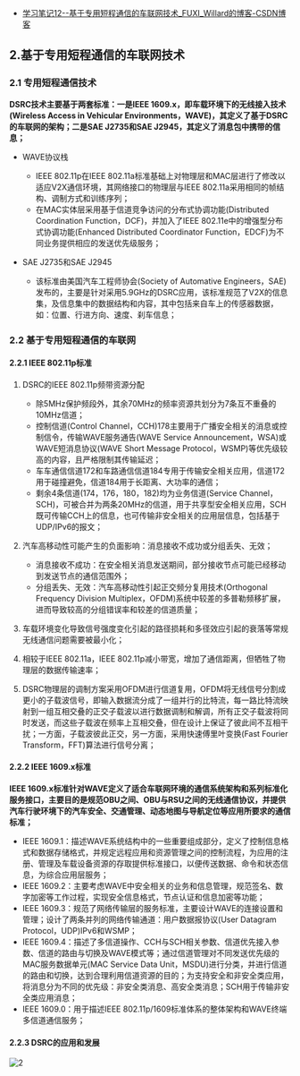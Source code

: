 - [学习笔记12--基于专用短程通信的车联网技术_FUXI_Willard的博客-CSDN博客](https://fuxi-willard.blog.csdn.net/article/details/125708869)

## 2.基于专用短程通信的车联网技术

### 2.1 专用短程通信技术

**DSRC技术主要基于两套标准：一是IEEE 1609.x，即车载环境下的无线接入技术(Wireless Access in Vehicular Environments，WAVE)，其定义了基于DSRC的车联网的架构；二是SAE J2735和SAE J2945，其定义了消息包中携带的信息；**

- WAVE协议栈

  

  - IEEE 802.11p在IEEE 802.11a标准基础上对物理层和MAC层进行了修改以适应V2X通信环境，其网络接口的物理层与IEEE 802.11a采用相同的帧结构、调制方式和训练序列；
  - 在MAC实体层采用基于信道竞争访问的分布式协调功能(Distributed Coordination Function，DCF)，并加入了IEEE 802.11e中的增强型分布式协调功能(Enhanced Distributed Coordinator Function，EDCF)为不同业务提供相应的发送优先级服务；

- SAE J2735和SAE J2945

  - 该标准由美国汽车工程师协会(Society of Automative Engineers，SAE)发布的，主要是针对采用5.9GHz的DSRC应用，该标准规范了V2X的信息集，及信息集中的数据结构和内容，其中包括来自车上的传感器数据，如：位置、行进方向、速度、刹车信息；

### 2.2 基于专用短程通信的车联网

#### 2.2.1 IEEE 802.11p标准

1. DSRC的IEEE 802.11p频带资源分配

   

   - 除5MHz保护频段外，其余70MHz的频率资源共划分为7条互不重叠的10MHz信道；
   - 控制信道(Control Channel，CCH)178主要用于广播安全相关的消息或控制信令，传输WAVE服务通告(WAVE Service Announcement，WSA)或WAVE短消息协议(WAVE Short Message Protocol，WSMP)等优先级较高的内容，且严格限制其传输延迟；
   - 车车通信信道172和车路通信信道184专用于传输安全相关应用，信道172用于碰撞避免，信道184用于长距离、大功率的通信；
   - 剩余4条信道(174，176，180，182)均为业务信道(Service Channel，SCH)，可被合并为两条20MHz的信道，用于共享型安全相关应用，SCH既可传输CCH上的信息，也可传输非安全相关的应用层信息，包括基于UDP/IPv6的报文；

2. 汽车高移动性可能产生的负面影响：消息接收不成功或分组丢失、无效；

   - 消息接收不成功：在安全相关消息发送期间，部分接收节点可能已经移动到发送节点的通信范围外；
   - 分组丢失、无效：汽车高移动性引起正交频分复用技术(Orthogonal Frequency Division Multiplex，OFDM)系统中较差的多普勒频移扩展，进而导致较高的分组错误率和较差的信道质量；

3. 车载环境变化导致信号强度变化引起的路径损耗和多径效应引起的衰落等常规无线通信问题需要被最小化；

4. 相较于IEEE 802.11a，IEEE 802.11p减小带宽，增加了通信距离，但牺牲了物理层的数据传输速率；

5. DSRC物理层的调制方案采用OFDM进行信道复用，OFDM将无线信号分割成更小的子载波信号，即输入数据流分成了一组并行的比特流，每一路比特流映射到一组互相交叠的正交子载波以进行数据调制和解调，所有正交子载波将同时发送，而这些子载波在频率上互相交叠，但在设计上保证了彼此间不互相干扰；一方面，子载波彼此正交，另一方面，采用快速傅里叶变换(Fast Fourier Transform，FFT)算法进行信号分离；

#### 2.2.2 IEEE 1609.x标准

**IEEE 1609.x标准针对WAVE定义了适合车联网环境的通信系统架构和系列标准化服务接口，主要目的是规范OBU之间、OBU与RSU之间的无线通信协议，并提供汽车行驶环境下的汽车安全、交通管理、动态地图与导航定位等应用所要求的通信标准；**

- IEEE 1609.1：描述WAVE系统结构中的一些重要组成部分，定义了控制信息格式和数据存储格式，并规定远程应用和资源管理之间的控制流程，为应用的注册、管理及车载设备资源的存取提供标准接口，以便传送数据、命令和状态信息，为综合应用层服务；
- IEEE 1609.2：主要考虑WAVE中安全相关的业务和信息管理，规范签名、数字加密等工作过程，实现安全信息格式，节点认证和信息加密等功能；
- IEEE 1609.3：规范了网络传输层的服务标准，主要设计WAVE的连接设置和管理；设计了两条并列的网络传输通道：用户数据报协议(User Datagram Protocol，UDP)IPv6和WSMP；
- IEEE 1609.4：描述了多信道操作、CCH与SCH相关参数、信道优先接入参数、信道的路由与切换及WAVE模式等；通过信道管理对不同发送优先级的MAC服务数据单元(MAC Service Data Unit，MSDU)进行分类，并进行信道的路由和切换，达到合理利用信道资源的目的；为支持安全和非安全类应用，将消息分为不同的优先级：非安全类消息、高安全类消息；SCH用于传输非安全类应用消息；
- IEEE 1609.0：用于描述IEEE 802.11p/1609标准体系的整体架构和WAVE终端多信道通信服务；

#### 2.2.3 DSRC的应用和发展

![2](https://img-blog.csdnimg.cn/cebdcfe043e74082bab634a8e2540ab6.jpeg#pic_center)